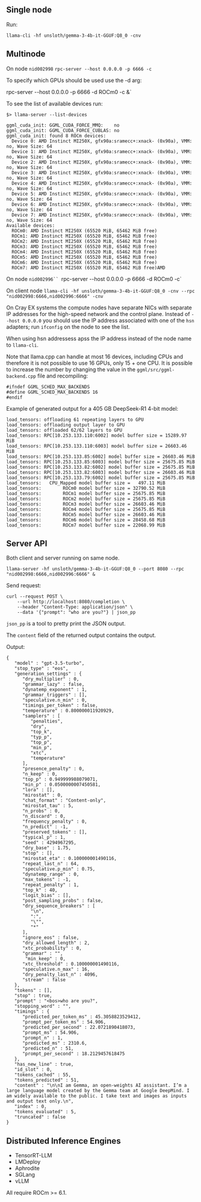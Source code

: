 ## Single node

Run:

```
llama-cli -hf unsloth/gemma-3-4b-it-GGUF:Q8_0 -cnv
```

## Multinode

On node `nid002998`
`rpc-server --host 0.0.0.0 -p 6666 -c`

To specify which GPUs should be used use the -d arg:

rpc-server --host 0.0.0.0 -p 6666 -d ROCm0 -c &`

To see the list of available devices run:
```
$> llama-server --list-devices

ggml_cuda_init: GGML_CUDA_FORCE_MMQ:    no
ggml_cuda_init: GGML_CUDA_FORCE_CUBLAS: no
ggml_cuda_init: found 8 ROCm devices:
  Device 0: AMD Instinct MI250X, gfx90a:sramecc+:xnack- (0x90a), VMM: no, Wave Size: 64
  Device 1: AMD Instinct MI250X, gfx90a:sramecc+:xnack- (0x90a), VMM: no, Wave Size: 64
  Device 2: AMD Instinct MI250X, gfx90a:sramecc+:xnack- (0x90a), VMM: no, Wave Size: 64
  Device 3: AMD Instinct MI250X, gfx90a:sramecc+:xnack- (0x90a), VMM: no, Wave Size: 64
  Device 4: AMD Instinct MI250X, gfx90a:sramecc+:xnack- (0x90a), VMM: no, Wave Size: 64
  Device 5: AMD Instinct MI250X, gfx90a:sramecc+:xnack- (0x90a), VMM: no, Wave Size: 64
  Device 6: AMD Instinct MI250X, gfx90a:sramecc+:xnack- (0x90a), VMM: no, Wave Size: 64
  Device 7: AMD Instinct MI250X, gfx90a:sramecc+:xnack- (0x90a), VMM: no, Wave Size: 64
Available devices:
  ROCm0: AMD Instinct MI250X (65520 MiB, 65462 MiB free)
  ROCm1: AMD Instinct MI250X (65520 MiB, 65462 MiB free)
  ROCm2: AMD Instinct MI250X (65520 MiB, 65462 MiB free)
  ROCm3: AMD Instinct MI250X (65520 MiB, 65462 MiB free)
  ROCm4: AMD Instinct MI250X (65520 MiB, 65462 MiB free)
  ROCm5: AMD Instinct MI250X (65520 MiB, 65462 MiB free)
  ROCm6: AMD Instinct MI250X (65520 MiB, 65462 MiB free)
  ROCm7: AMD Instinct MI250X (65520 MiB, 65462 MiB free)AMD
```

On node `nid002996``
`rpc-server --host 0.0.0.0 -p 6666 -d ROCm0 -c`

On client node
`llama-cli -hf unsloth/gemma-3-4b-it-GGUF:Q8_0 -cnv --rpc "nid002998:6666,nid002996:6666" -cnv`

On Cray EX systems the compute nodes have separate NICs with separate IP addresses for the
high-speed network and the control plane.
Instead of `--host 0.0.0.0` you should use the IP address associated with one of the
`hsn` adapters; run `ifconfig` on the node to see the list.

When using hsn addressess apss the IP address instead of the node name to `llama-cli`.

Note that llama.cpp can handle at most 16 devices, including CPUs and therefore it is not possible to
use 16 GPUs, only 15 + one CPU.
It is possible to increase the number by changing the value in the `ggml/src/ggml-backend.cpp` file and recompiling:

```
#ifndef GGML_SCHED_MAX_BACKENDS
#define GGML_SCHED_MAX_BACKENDS 16
#endif
```

Example of generated output for a 405 GB DeepSeek-R1 4-bit model:
```
load_tensors: offloading 61 repeating layers to GPU
load_tensors: offloading output layer to GPU
load_tensors: offloaded 62/62 layers to GPU
load_tensors: RPC[10.253.133.110:6002] model buffer size = 15289.97 MiB
load_tensors: RPC[10.253.133.110:6003] model buffer size = 26603.46 MiB
load_tensors: RPC[10.253.133.85:6002] model buffer size = 26603.46 MiB
load_tensors: RPC[10.253.133.85:6003] model buffer size = 25675.85 MiB
load_tensors: RPC[10.253.133.82:6002] model buffer size = 25675.85 MiB
load_tensors: RPC[10.253.133.82:6003] model buffer size = 26603.46 MiB
load_tensors: RPC[10.253.133.79:6002] model buffer size = 25675.85 MiB
load_tensors:   CPU_Mapped model buffer size =   497.11 MiB
load_tensors:        ROCm0 model buffer size = 32790.52 MiB
load_tensors:        ROCm1 model buffer size = 25675.85 MiB
load_tensors:        ROCm2 model buffer size = 25675.85 MiB
load_tensors:        ROCm3 model buffer size = 26603.46 MiB
load_tensors:        ROCm4 model buffer size = 25675.85 MiB
load_tensors:        ROCm5 model buffer size = 26603.46 MiB
load_tensors:        ROCm6 model buffer size = 28458.68 MiB
load_tensors:        ROCm7 model buffer size = 22068.99 MiB
```


## Server API

Both client and server running on same node.

`llama-server -hf unsloth/gemma-3-4b-it-GGUF:Q8_0 --port 8080 --rpc "nid002998:6666,nid002996:6666" &`

Send request:
```
curl --request POST \
    --url http://localhost:8080/completion \
    --header "Content-Type: application/json" \
    --data '{"prompt": "who are you?"} | json_pp
```

`json_pp` is a tool to pretty print the JSON output.

The `content` field of the returned output contains the
output.

Output:

```
{
   "model" : "gpt-3.5-turbo",
   "stop_type" : "eos",
   "generation_settings" : {
      "dry_multiplier" : 0,
      "grammar_lazy" : false,
      "dynatemp_exponent" : 1,
      "grammar_triggers" : [],
      "speculative.n_min" : 0,
      "timings_per_token" : false,
      "temperature" : 0.800000011920929,
      "samplers" : [
         "penalties",
         "dry",
         "top_k",
         "typ_p",
         "top_p",
         "min_p",
         "xtc",
         "temperature"
      ],
      "presence_penalty" : 0,
      "n_keep" : 0,
      "top_p" : 0.949999988079071,
      "min_p" : 0.0500000007450581,
      "lora" : [],
      "mirostat" : 0,
      "chat_format" : "Content-only",
      "mirostat_tau" : 5,
      "n_probs" : 0,
      "n_discard" : 0,
      "frequency_penalty" : 0,
      "n_predict" : -1,
      "preserved_tokens" : [],
      "typical_p" : 1,
      "seed" : 4294967295,
      "dry_base" : 1.75,
      "stop" : [],
      "mirostat_eta" : 0.100000001490116,
      "repeat_last_n" : 64,
      "speculative.p_min" : 0.75,
      "dynatemp_range" : 0,
      "max_tokens" : -1,
      "repeat_penalty" : 1,
      "top_k" : 40,
      "logit_bias" : [],
      "post_sampling_probs" : false,
      "dry_sequence_breakers" : [
         "\n",
         ":",
         "\"",
         "*"
      ],
      "ignore_eos" : false,
      "dry_allowed_length" : 2,
      "xtc_probability" : 0,
      "grammar" : "",
       "min_keep" : 0,
      "xtc_threshold" : 0.100000001490116,
      "speculative.n_max" : 16,
      "dry_penalty_last_n" : 4096,
      "stream" : false
   },
   "tokens" : [],
   "stop" : true,
   "prompt" : "<bos>who are you?",
   "stopping_word" : "",
   "timings" : {
      "predicted_per_token_ms" : 45.3058823529412,
      "prompt_per_token_ms" : 54.906,
      "predicted_per_second" : 22.0721890418073,
      "prompt_ms" : 54.906,
      "prompt_n" : 1,
      "predicted_ms" : 2310.6,
      "predicted_n" : 51,
      "prompt_per_second" : 18.2129457618475
   },
   "has_new_line" : true,
   "id_slot" : 0,
   "tokens_cached" : 55,
   "tokens_predicted" : 51,
   "content" : "\n\nI am Gemma, an open-weights AI assistant. I’m a large language model created by the Gemma team at Google DeepMind. I am widely available to the public. I take text and images as inputs and output text only.\n",
   "index" : 0,
   "tokens_evaluated" : 5,
   "truncated" : false
}
```

## Distributed Inference Engines


* TensorRT-LLM
* LMDeploy
* Aphrodite
* SGLang
* vLLM

All require ROCm >= 6.1.
